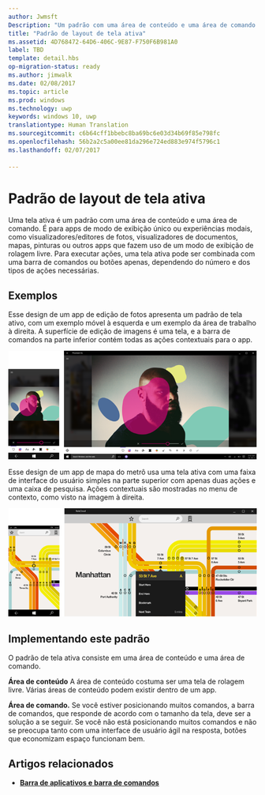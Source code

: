 ```yaml
---
author: Jwmsft
Description: "Um padrão com uma área de conteúdo e uma área de comando para apps com exibição única ou experiências modais, como visualizadores/editores de fotos, visualizadores de documentos, mapas, apps de pintura ou outros apps que usam uma exibição com rolagem livre."
title: "Padrão de layout de tela ativa"
ms.assetid: 4D768472-64D6-406C-9E87-F750F6B981A0
label: TBD
template: detail.hbs
op-migration-status: ready
ms.author: jimwalk
ms.date: 02/08/2017
ms.topic: article
ms.prod: windows
ms.technology: uwp
keywords: windows 10, uwp
translationtype: Human Translation
ms.sourcegitcommit: c6b64cff1bbebc8ba69bc6e03d34b69f85e798fc
ms.openlocfilehash: 56b2a2c5a00ee81da296e724ed883e974f5796c1
ms.lasthandoff: 02/07/2017

---
```

# <a name="active-canvas-layout-pattern"></a>Padrão de layout de tela ativa

Uma tela ativa é um padrão com uma área de conteúdo e uma área de comando. É para apps de modo de exibição único ou experiências modais, como visualizadores/editores de fotos, visualizadores de documentos, mapas, pinturas ou outros apps que fazem uso de um modo de exibição de rolagem livre. Para executar ações, uma tela ativa pode ser combinada com uma barra de comandos ou botões apenas, dependendo do número e dos tipos de ações necessárias.

## <a name="examples"></a>Exemplos

Esse design de um app de edição de fotos apresenta um padrão de tela ativo, com um exemplo móvel à esquerda e um exemplo da área de trabalho à direita. A superfície de edição de imagens é uma tela, e a barra de comandos na parte inferior contém todas as ações contextuais para o app.

![Exemplo de um editor de fotos usando o padrão de tela ativa](images/uap-photo-pc-phone-700.png)

Esse design de um app de mapa do metrô usa uma tela ativa com uma faixa de interface do usuário simples na parte superior com apenas duas ações e uma caixa de pesquisa. Ações contextuais são mostradas no menu de contexto, como visto na imagem à direita.

![Exemplo de um app de mapas usando o padrão de tela ativa](images/uap-subway-pc-phone-700.png)


## <a name="implementing-this-pattern"></a>Implementando este padrão

O padrão de tela ativa consiste em uma área de conteúdo e uma área de comando.

**Área de conteúdo**  A área de conteúdo costuma ser uma tela de rolagem livre. Várias áreas de conteúdo podem existir dentro de um app.

**Área de comando.**  Se você estiver posicionando muitos comandos, a barra de comandos, que responde de acordo com o tamanho da tela, deve ser a solução a se seguir. Se você não está posicionando muitos comandos e não se preocupa tanto com uma interface de usuário ágil na resposta, botões que economizam espaço funcionam bem.



## <a name="related-articles"></a>Artigos relacionados

-   [**Barra de aplicativos e barra de comandos**](../controls-and-patterns/app-bars.md)

